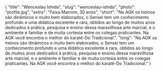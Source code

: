 {
    "title": "Wenceslau Ishida",
    "slug": "wenceslau-ishida",
    "photo": "profile.jpg",
    "extra": "Faixa Marrom, 30 anos",
    "short": "Na AGK os treinos são dinâmicos e muito bem elaborados, o Sensei tem um conhecimento profundo e uma didática excelente e rara, obtidos ao longo de muitos anos dedicados à prática, pesquisa e ensino dessa maravilhosa arte marcial, e o ambiente é familiar e de muita cortesia entre os colegas praticantes. Na AGK você encontra o melhor do karatê-Do Tradicional.",
    "long": "Na AGK os treinos são dinâmicos e muito bem elaborados, o Sensei tem um conhecimento profundo e uma didática excelente e rara, obtidos ao longo de muitos anos dedicados à prática, pesquisa e ensino dessa maravilhosa arte marcial, e o ambiente é familiar e de muita cortesia entre os colegas praticantes. Na AGK você encontra o melhor do karatê-Do Tradicional."
}
